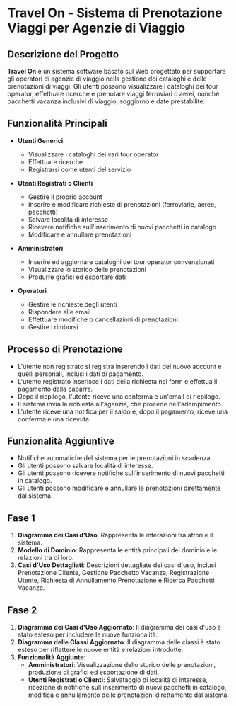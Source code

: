 # Travel On - Sistema di Prenotazione Viaggi per Agenzie di Viaggio

## Descrizione del Progetto

**Travel On** è un sistema software basato sul Web progettato per supportare gli operatori di agenzie di viaggio nella gestione dei cataloghi e delle prenotazioni di viaggi. Gli utenti possono visualizzare i cataloghi dei tour operator, effettuare ricerche e prenotare viaggi ferroviari o aerei, nonché pacchetti vacanza inclusivi di viaggio, soggiorno e date prestabilite.

## Funzionalità Principali

- **Utenti Generici**
  - Visualizzare i cataloghi dei vari tour operator
  - Effettuare ricerche
  - Registrarsi come utenti del servizio
  
- **Utenti Registrati o Clienti**
  - Gestire il proprio account
  - Inserire e modificare richieste di prenotazioni (ferroviarie, aeree, pacchetti)
  - Salvare località di interesse
  - Ricevere notifiche sull'inserimento di nuovi pacchetti in catalogo
  - Modificare e annullare prenotazioni
  
- **Amministratori**
  - Inserire ed aggiornare cataloghi dei tour operator convenzionati
  - Visualizzare lo storico delle prenotazioni
  - Produrre grafici ed esportare dati
  
- **Operatori**
  - Gestire le richieste degli utenti
  - Rispondere alle email
  - Effettuare modifiche o cancellazioni di prenotazioni
  - Gestire i rimborsi

## Processo di Prenotazione

- L'utente non registrato si registra inserendo i dati del nuovo account e quelli personali, inclusi i dati di pagamento.
- L'utente registrato inserisce i dati della richiesta nel form e effettua il pagamento della caparra.
- Dopo il riepilogo, l'utente riceve una conferma e un'email di riepilogo.
- Il sistema invia la richiesta all'agenzia, che procede nell'adempimento.
- L'utente riceve una notifica per il saldo e, dopo il pagamento, riceve una conferma e una ricevuta.

## Funzionalità Aggiuntive

- Notifiche automatiche del sistema per le prenotazioni in scadenza.
- Gli utenti possono salvare località di interesse.
- Gli utenti possono ricevere notifiche sull'inserimento di nuovi pacchetti in catalogo.
- Gli utenti possono modificare e annullare le prenotazioni direttamente dal sistema.

## Fase 1

1. **Diagramma dei Casi d'Uso**: Rappresenta le interazioni tra attori e il sistema.
2. **Modello di Dominio**: Rappresenta le entità principali del dominio e le relazioni tra di loro.
3. **Casi d'Uso Dettagliati**: Descrizioni dettagliate dei casi d'uso, inclusi Prenotazione Cliente, Gestione Pacchetto Vacanza, Registrazione Utente, Richiesta di Annullamento Prenotazione e Ricerca Pacchetti Vacanze.

## Fase 2

1. **Diagramma dei Casi d'Uso Aggiornato**: Il diagramma dei casi d'uso è stato esteso per includere le nuove funzionalità.
2. **Diagramma delle Classi Aggiornato**: Il diagramma delle classi è stato esteso per riflettere le nuove entità e relazioni introdotte.
3. **Funzionalità Aggiunte**:
   - **Amministratori**: Visualizzazione dello storico delle prenotazioni, produzione di grafici ed esportazione di dati.
   - **Utenti Registrati o Clienti**: Salvataggio di località di interesse, ricezione di notifiche sull'inserimento di nuovi pacchetti in catalogo, modifica e annullamento delle prenotazioni direttamente dal sistema.
